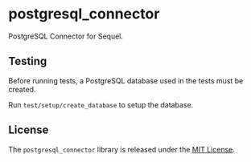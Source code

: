 # postgresql_connector

PostgreSQL Connector for Sequel.

## Testing

Before running tests, a PostgreSQL database used in the tests must be created.

Run `test/setup/create_database` to setup the database.

## License

The `postgresql_connector` library is released under the [MIT License](https://github.com/obsidian-btc/postgresql-connector/blob/master/MIT-License.txt).
